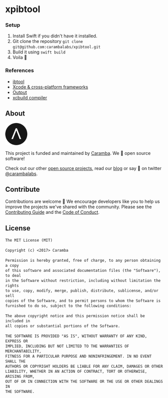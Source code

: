 xpibtool
================

### Setup
1. Install Swift if you didn't have it installed.
2. Git clone the repository `git clone git@github.com:carambalabs/xpibtool.git`
3. Build it using `swift build`
4. Voila :tada:

### References

- [ibtool](https://developer.apple.com/legacy/library/documentation/Darwin/Reference/ManPages/man1/ibtool.1.html)
- [Xcode & cross-platform frameworks](http://ilya.puchka.me/xcode-cross-platform-frameworks/)
- [Output](https://gist.github.com/fabiopelosin/4560417)
- [xcbuild compiler](https://github.com/facebook/xcbuild/tree/master/Specifications/Compiler)

## About

<img src="https://github.com/carambalabs/Foundation/blob/master/ASSETS/avatar_rounded.png?raw=true" width="70" />

This project is funded and maintained by [Caramba](http://caramba.io). We 💛 open source software!

Check out our other [open source projects](https://github.com/carambalabs/), read our [blog](http://blog.caramba.io) or say :wave: on twitter [@carambalabs](http://twitter.com/carambalabs).

## Contribute

Contributions are welcome :metal: We encourage developers like you to help us improve the projects we've shared with the community. Please see the [Contributing Guide](https://github.com/carambalabs/Foundation/blob/master/CONTRIBUTING.md) and the [Code of Conduct](https://github.com/carambalabs/Foundation/blob/master/CONDUCT.md).

## License

```
The MIT License (MIT)

Copyright (c) <2017> Caramba

Permission is hereby granted, free of charge, to any person obtaining a copy
of this software and associated documentation files (the "Software"), to deal
in the Software without restriction, including without limitation the rights
to use, copy, modify, merge, publish, distribute, sublicense, and/or sell
copies of the Software, and to permit persons to whom the Software is
furnished to do so, subject to the following conditions:

The above copyright notice and this permission notice shall be included in
all copies or substantial portions of the Software.

THE SOFTWARE IS PROVIDED "AS IS", WITHOUT WARRANTY OF ANY KIND, EXPRESS OR
IMPLIED, INCLUDING BUT NOT LIMITED TO THE WARRANTIES OF MERCHANTABILITY,
FITNESS FOR A PARTICULAR PURPOSE AND NONINFRINGEMENT. IN NO EVENT SHALL THE
AUTHORS OR COPYRIGHT HOLDERS BE LIABLE FOR ANY CLAIM, DAMAGES OR OTHER
LIABILITY, WHETHER IN AN ACTION OF CONTRACT, TORT OR OTHERWISE, ARISING FROM,
OUT OF OR IN CONNECTION WITH THE SOFTWARE OR THE USE OR OTHER DEALINGS IN
THE SOFTWARE.
```